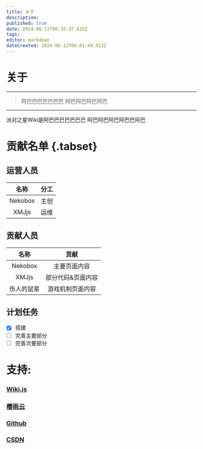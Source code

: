 ```yaml
---
title: 关于
description: 
published: true
date: 2024-06-12T06:33:37.635Z
tags: 
editor: markdown
dateCreated: 2024-06-12T06:01:49.913Z
---
```


# 关于
---
>阿巴巴巴巴巴巴巴
>阿巴阿巴阿巴阿巴
---


派对之星Wiki是阿巴巴巴巴巴巴巴
阿巴阿巴阿巴阿巴巴阿巴

# 贡献名单 {.tabset}
## 运营人员

|   名称   | 分工 |
| :--: | :--: |
|Nekobox|主创|
|XMJjs|运维|

## 贡献人员

|   名称   |   贡献   |
| :--: | :--: |
|Nekobox|主要页面内容|
|XMJjs|部分代码&页面内容|
|伤人的鼠辈|游戏机制页面内容|

## 计划任务

- [x] 搭建
- [ ] 完善主要部分
- [ ] 完善次要部分

# 支持:

### [Wiki.js](https://wiki.js.org/)

### [樱雨云](https://aqinco.com)

### [Github](https://github.com)

### [CSDN](https://csdn.net)
